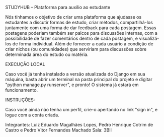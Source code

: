 STUDYHUB – Plataforma para auxílio ao estudante

Nós tínhamos o objetivo de criar uma plataforma que ajudasse os estudantes a discutir formas de estudo, criar métodos, compartilhá-los juntamente com uma forma de dar feedback para cada postagem. Essas postagens poderiam também ser palcos para discussões internas, com a possibilidade de fazer comentários dentro de cada postagem, e visualizá-los de forma individual. Além de fornecer a cada usuário a condição de criar nichos (ou comunidades) que serviriam para discussões sobre determinada área do estudo ou matéria.

EXECUÇÃO LOCAL

Caso você já tenha instalado a versão atualizada do Django em sua máquina, basta abrir um terminal na pasta principal do projeto e digitar "python manage.py runserver", e pronto! O sistema já estará em funcionamento.

INSTRUÇÕES:

Caso você ainda não tenha um perfil, crie-o apertando no link "sign in", e logue com a conta criada.

Integrantes: Luiz Eduardo Magalhães Lopes, Pedro Henrique Cotrim de Castro e Pedro Vitor Fernandes Machado
Sala: 3BII

